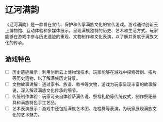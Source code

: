 # 辽河满韵
《辽河满韵》是一款旨在宣传、保护和传承满族文化的宣传游戏。游戏通过创新云上博物馆、互动体验和多媒体展示，呈现满族独特的历史、艺术和生活方式。玩家能够在游戏中参与历史遗迹的重现、文物制作和文化表演，以了解并贡献于满族文化的传承。

## 游戏特色

- [ ] 历史遗迹展示：利用创新云上博物馆技术，玩家能够在游戏中探索碑刻、拓片等历史遗物，以了解满族历史背景。
- [ ] 文物故事讲解：通过家书、族谱、敕书等文物，游戏为玩家呈现丰富的故事解说，深入解读满族文化传承的细节。
- [ ] 传统制作体验：玩家可亲自体验萨满传说、祭祖礼俗等传统仪式，制作祭祀器具和满族特色手工艺品。
- [ ] 艺术表演展示：游戏中还包括满族艺术团、花棍舞等表演，为玩家展现满族文化的艺术魅力。
